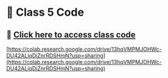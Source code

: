 # 📌 Class 5 Code 
## 🔗 [Click here to access class code](https://colab.research.google.com/drive/13hqVMPMJOHWc-DU42ALiqDiZnrRDSHmN?usp=sharing)
[https://colab.research.google.com/drive/13hqVMPMJOHWc-DU42ALiqDiZnrRDSHmN?usp=sharing](https://colab.research.google.com/drive/13hqVMPMJOHWc-DU42ALiqDiZnrRDSHmN?usp=sharing)  
